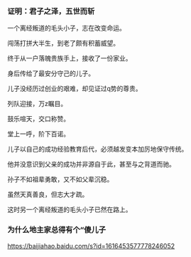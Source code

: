 ### 证明：君子之泽，五世而斩

一个离经叛道的毛头小子，志在改变命运。

闯荡打拼大半生，到老了颇有积蓄威望。

终于从一户落魄贵族手上，接收了一份家业。

身后传给了最安分守己的儿子。

儿子没经历过创业的艰难，却见证过q势的尊贵。

列队迎接，万z瞩目。

鼓乐喧天，交口称赞。

堂上一呼，阶下百诺。

儿子以自己的成功经验教育后代，必须越发变本加厉地保守传统。

他并没意识到父亲的成功并非源自于此，甚至与之背道而驰。

孙子不如祖辈勇敢，又不如父辈沉稳。

虽然天真善良，但志大才疏。

这时另一个离经叛道的毛头小子已然在路上。

### 为什么地主家总得有个“傻儿子
https://baijiahao.baidu.com/s?id=1616453577778246052
